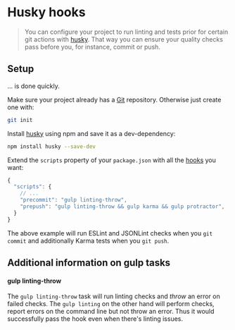 # Husky hooks
> You can configure your project to run linting and tests prior for certain git actions with [husky](https://github.com/typicode/husky). That way you can ensure your quality checks pass before you, for instance, commit or push.

## Setup
... is done quickly.

Make sure your project already has a [Git](https://git-scm.com/) repository. Otherwise just create one with:
```sh
git init
```

Install [husky](https://github.com/typicode/husky) using npm and save it as a dev-dependency:
```sh
npm install husky --save-dev
```
Extend the `scripts` property of your `package.json` with all the [hooks](https://github.com/typicode/husky/blob/master/HOOKS.md) you want:
```js
{
  "scripts": {
    // ...
    "precommit": "gulp linting-throw",
    "prepush": "gulp linting-throw && gulp karma && gulp protractor",
  }
}
```
The above example will run ESLint and JSONLint checks when you `git commit` and additionally Karma tests when you `git push`.

## Additional information on gulp tasks
#### gulp linting-throw
The `gulp linting-throw` task will run linting checks and *throw* an error on failed checks. The `gulp linting` on the other hand will perform checks, report errors on the command line but not throw an error. Thus it would successfully pass the hook even when there's linting issues.
